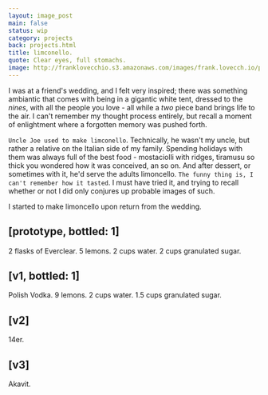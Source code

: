 ```yaml
---
layout: image_post
main: false
status: wip
category: projects
back: projects.html
title: limconello.
quote: Clear eyes, full stomachs.
image: http://franklovecchio.s3.amazonaws.com/images/frank.lovecch.io/projects/limoncello-01.png
---
```


I was at a friend's wedding, and I felt very inspired; there was something ambiantic that comes with being in a gigantic white tent, dressed to the _nines_, with all the people you love - all while a _two_ piece band brings life to the air. I can't remember my thought process entirely, but recall a moment of enlightment where a forgotten memory was pushed forth. 

`Uncle Joe used to make limconello`. Technically, he wasn't my uncle, but rather a relative on the Italian side of my family. Spending holidays with them was always full of the best food - mostaciolli with ridges, tiramusu so thick you wondered how it was conceived, an so on. And after dessert, or sometimes with it, he'd serve the adults limoncello. `The funny thing is, I can't remember how it tasted`. I must have tried it, and trying to recall whether or not I did only conjures up probable images of such.

I started to make limoncello upon return from the wedding.

<h2>[prototype, bottled: 1]</h2>
2 flasks of Everclear. 5 lemons. 2 cups water. 2 cups granulated sugar.

<h2>[v1, bottled: 1]</h2>
Polish Vodka. 9 lemons. 2 cups water. 1.5 cups granulated sugar.

<h2>[v2]</h2>
14er.

<h2>[v3]</h2>
Akavit.